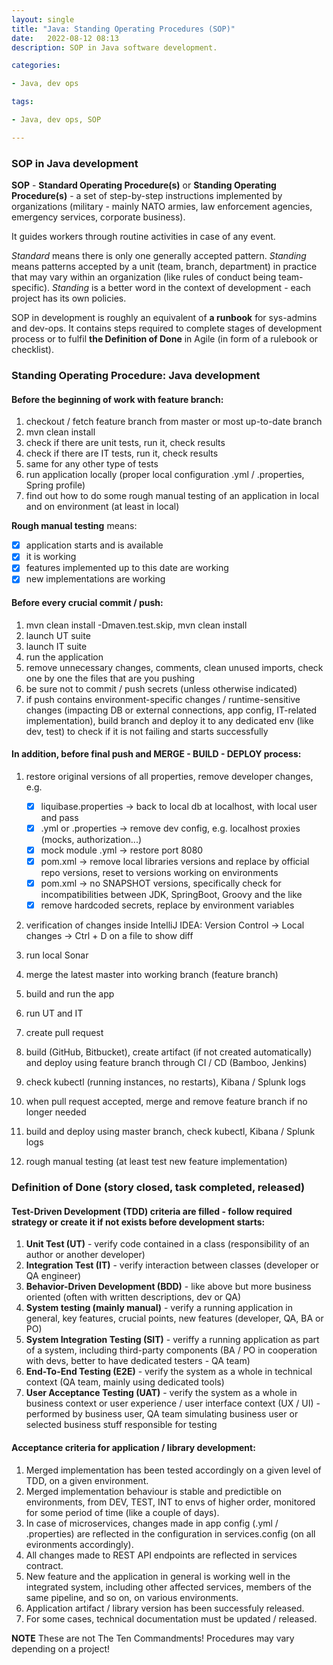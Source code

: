 ```yaml
---
layout: single
title: "Java: Standing Operating Procedures (SOP)"
date:   2022-08-12 08:13
description: SOP in Java software development.

categories:

- Java, dev ops

tags:

- Java, dev ops, SOP

---
```


### SOP in Java development

**SOP** - **Standard Operating Procedure(s)** or **Standing Operating Procedure(s)** - a set of step-by-step instructions implemented by organizations (military - mainly NATO armies, law enforcement agencies, emergency services, corporate business). 

It guides workers through routine activities in case of any event.

*Standard* means there is only one generally accepted pattern. *Standing* means patterns accepted by a unit (team, branch, department) in practice that may vary within an organization (like rules of conduct being team-specific).
*Standing* is a better word in the context of development - each project has its own policies.
 
SOP in development is roughly an equivalent of **a runbook** for sys-admins and dev-ops. It contains steps required to complete stages of development process or to fulfil **the Definition of Done** in Agile (in form of a rulebook or checklist).

### Standing Operating Procedure: Java development

#### Before the beginning of work with feature branch:

1. checkout / fetch feature branch from master or most up-to-date branch
2. mvn clean install
3. check if there are unit tests, run it, check results
4. check if there are IT tests, run it, check results
5. same for any other type of tests
6. run application locally (proper local configuration .yml / .properties, Spring profile)
7. find out how to do some rough manual testing of an application in local and on environment (at least in local)

**Rough manual testing** means: 
- [x] application starts and is available
- [x] it is working
- [x] features implemented up to this date are working 
- [x] new implementations are working

#### Before every crucial commit / push:

1. mvn clean install -Dmaven.test.skip, mvn clean install
2. launch UT suite
3. launch IT suite
4. run the application
5. remove unnecessary changes, comments, clean unused imports, check one by one the files that are you pushing
6. be sure not to commit / push secrets (unless otherwise indicated)
7. if push contains environment-specific changes / runtime-sensitive changes (impacting DB or external connections, app config, IT-related implementation), build branch and deploy it to any dedicated env (like dev, test) to check if it is not failing and starts successfully


#### In addition, before final push and MERGE - BUILD - DEPLOY process:

1. restore original versions of all properties, remove developer changes, e.g.

   - [x] liquibase.properties -> back to local db at localhost, with local user and pass
   - [x] .yml or .properties -> remove dev config, e.g. localhost proxies (mocks, authorization...)
   - [x] mock module .yml -> restore port 8080
   - [x] pom.xml -> remove local libraries versions and replace by official repo versions, reset to versions working on environments
   - [x] pom.xml -> no SNAPSHOT versions, specifically check for incompatibilities between JDK, SpringBoot, Groovy and the like
   - [x] remove hardcoded secrets, replace by environment variables

2. verification of changes inside IntelliJ IDEA: Version Control -> Local changes -> Ctrl + D on a file to show diff
3. run local Sonar
4. merge the latest master into working branch (feature branch)
5. build and run the app
6. run UT and IT
7. create pull request
8. build (GitHub, Bitbucket), create artifact (if not created automatically) and deploy using feature branch through CI / CD (Bamboo, Jenkins)
9. check kubectl (running instances, no restarts), Kibana / Splunk logs
10. when pull request accepted, merge and remove feature branch if no longer needed
11. build and deploy using master branch, check kubectl, Kibana / Splunk logs
12. rough manual testing (at least test new feature implementation)


### Definition of Done (story closed, task completed, released)


#### Test-Driven Development (TDD) criteria are filled - follow required strategy or create it if not exists before development starts:

1. **Unit Test (UT)** - verify code contained in a class (responsibility of an author or another developer)
2. **Integration Test (IT)** - verify interaction between classes (developer or QA engineer)
3. **Behavior-Driven Development (BDD)** - like above but more business oriented (often with written descriptions, dev or QA)
4. **System testing (mainly manual)** - verify a running application in general, key features, crucial points, new features (developer, QA, BA or PO)
5. **System Integration Testing (SIT)** - veriffy a running application as part of a system, including third-party components (BA / PO in cooperation with devs, better to have dedicated testers - QA team)
6. **End-To-End Testing (E2E)** - verify the system as a whole in technical context (QA team, mainly using dedicated tools)
7. **User Acceptance Testing (UAT)** - verify the system as a whole in business context or user experience / user interface context (UX / UI) - performed by business user, QA team simulating business user or selected business stuff responsible for testing

#### Acceptance criteria for application / library development:

1. Merged implementation has been tested accordingly on a given level of TDD, on a given environment.
2. Merged implementation behaviour is stable and predictible on environments, from DEV, TEST, INT to envs of higher order, monitored for some period of time (like a couple of days).
3. In case of microservices, changes made in app config (.yml / .properties) are reflected in the configuration in services.config (on all evironments accordingly).
4. All changes made to REST API endpoints are reflected in services contract.
5. New feature and the application in general is working well in the integrated system, including other affected services, members of the same pipeline, and so on, on various environments.
6. Application artifact / library version has been successfuly released.
7. For some cases, technical documentation must be updated / released.

**NOTE** These are not The Ten Commandments! Procedures may vary depending on a project!
